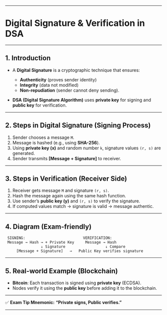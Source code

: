 

---

# **Digital Signature & Verification in DSA**

---

## **1. Introduction**

* A **Digital Signature** is a cryptographic technique that ensures:

  * **Authenticity** (proves sender identity)
  * **Integrity** (data not modified)
  * **Non-repudiation** (sender cannot deny sending).
* **DSA (Digital Signature Algorithm)** uses **private key** for signing and **public key** for verification.

---

## **2. Steps in Digital Signature (Signing Process)**

1. Sender chooses a message `M`.
2. Message is hashed (e.g., using **SHA-256**).
3. Using **private key (x)** and random number `k`, signature values `(r, s)` are generated.
4. Sender transmits **\[Message + Signature]** to receiver.

---

## **3. Steps in Verification (Receiver Side)**

1. Receiver gets message `M` and signature `(r, s)`.
2. Hash the message again using the same hash function.
3. Use sender’s **public key (y)** and `(r, s)` to verify the signature.
4. If computed values match → signature is valid → message authentic.

---

## **4. Diagram (Exam-friendly)**

```
 SIGNING:                          VERIFICATION:
 Message → Hash → + Private Key     Message → Hash
                ↓ Signature                  ↓ Compare
     [Message + Signature]   →   Public Key verifies signature
```

---

## **5. Real-world Example (Blockchain)**

* **Bitcoin**: Each transaction is signed using **private key** (ECDSA).
* Nodes verify it using the **public key** before adding it to the blockchain.

---

✅ **Exam Tip Mnemonic:**
**“Private signs, Public verifies.”**

---
